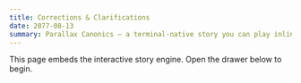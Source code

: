 ```yaml
---
title: Corrections & Clarifications
date: 2077-08-13
summary: Parallax Canonics — a terminal‑native story you can play inline
---
```


This page embeds the interactive story engine. Open the drawer below to begin.

